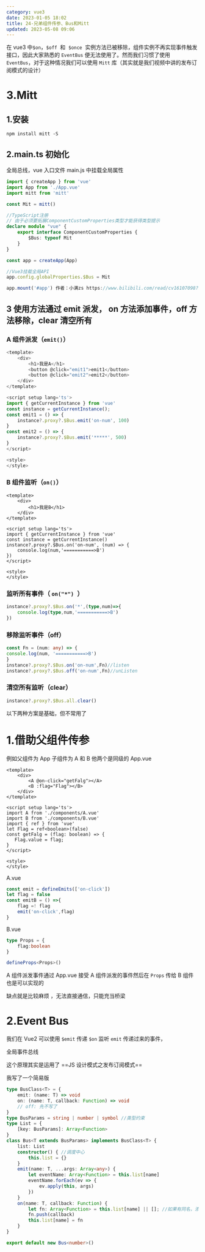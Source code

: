 ```yaml
---
category: vue3
date: 2023-01-05 18:02
title: 24-兄弟组件传参、Bus和Mitt
updated: 2023-05-08 09:06
---
```


在 vue3 中`$on`，`$off`  和  `$once`  实例方法已被移除，组件实例不再实现事件触发接口，因此大家熟悉的 `EventBus` 便无法使用了。然而我们习惯了使用 `EventBus`，对于这种情况我们可以使用 `Mitt` 库（其实就是我们视频中讲的发布订阅模式的设计）

# 3.Mitt

## 1.安装

`npm install mitt -S`

## 2.main.ts 初始化

全局总线，vue 入口文件 main.js 中挂载全局属性

```ts
import { createApp } from 'vue'
import App from './App.vue'
import mitt from 'mitt'

const Mit = mitt()

//TypeScript注册
// 由于必须要拓展ComponentCustomProperties类型才能获得类型提示
declare module "vue" {
    export interface ComponentCustomProperties {
        $Bus: typeof Mit
    }
}

const app = createApp(App)

//Vue3挂载全局API
app.config.globalProperties.$Bus = Mit

app.mount('#app') 作者：小满zs https://www.bilibili.com/read/cv16107098?spm_id_from=333.999.0.0 出处：bilibili
```

## 3 使用方法通过 emit 派发， on 方法添加事件，off 方法移除，clear 清空所有

### A 组件派发（`emit()`）

```ts
<template>
    <div>
        <h1>我是A</h1>
        <button @click="emit1">emit1</button>
        <button @click="emit2">emit2</button>
    </div>
</template>

<script setup lang='ts'>
import { getCurrentInstance } from 'vue'
const instance = getCurrentInstance();
const emit1 = () => {
    instance?.proxy?.$Bus.emit('on-num', 100)
}
const emit2 = () => {
    instance?.proxy?.$Bus.emit('*****', 500)
}
</script>

<style>
</style>
```

### B 组件监听（`on()`）

```vue
<template>
    <div>
        <h1>我是B</h1>
    </div>
</template>

<script setup lang='ts'>
import { getCurrentInstance } from 'vue'
const instance = getCurrentInstance()
instance?.proxy?.$Bus.on('on-num', (num) => {
    console.log(num,'===========>B')
})
</script>

<style>
</style>
```

### 监听所有事件（ `on("*") `）

```ts
instance?.proxy?.$Bus.on('*',(type,num)=>{
    console.log(type,num,'===========>B')
})

```

### 移除监听事件（off）

```ts
const Fn = (num: any) => {
console.log(num, '===========>B')
}
instance?.proxy?.$Bus.on('on-num',Fn)//listen
instance?.proxy?.$Bus.off('on-num',Fn)//unListen
```

### 清空所有监听（clear）

```ts
instance?.proxy?.$Bus.all.clear()
```

以下两种方案是基础，但不常用了

# 1.借助父组件传参

例如父组件为 App 子组件为 A 和 B 他两个是同级的
App.vue

```vue
<template>
    <div>
        <A @on-click="getFalg"></A>
        <B :flag="Flag"></B>
    </div>
</template>

<script setup lang='ts'>
import A from './components/A.vue'
import B from './components/B.vue'
import { ref } from 'vue'
let Flag = ref<boolean>(false)
const getFalg = (flag: boolean) => {
   Flag.value = flag;
}
</script>

<style>
</style>
```

A.vue

```ts
const emit = defineEmits(['on-click'])
let flag = false
const emitB = () =>{
    flag =! flag
    emit('on-click',flag)
}
```

B.vue

```ts
type Props = {
    flag:boolean
}

defineProps<Props>()
```

A 组件派发事件通过 App.vue 接受 A 组件派发的事件然后在 `Props` 传给 B 组件 也是可以实现的

缺点就是比较麻烦 ，无法直接通信，只能充当桥梁

# 2.Event Bus

我们在 Vue2 可以使用 `$emit` 传递 `$on` 监听 `emit` 传递过来的事件，

全局事件总线

这个原理其实是运用了 ==JS 设计模式之发布订阅模式==

我写了一个简易版

```ts
type BusClass<T> = {
    emit: (name: T) => void
    on: (name: T, callback: Function) => void
    // off: 先不写了
}
type BusParams = string | number | symbol //类型约束
type List = {
    [key: BusParams]: Array<Function>
}
class Bus<T extends BusParams> implements BusClass<T> {
    list: List
    constructor() { //调度中心
        this.list = {}
    }
    emit(name: T, ...args: Array<any>) {
        let eventName: Array<Function> = this.list[name]
        eventName.forEach(ev => {
            ev.apply(this, args)
        })
    }
    on(name: T, callback: Function) {
        let fn: Array<Function> = this.list[name] || []; //如果有同名，添加到数组队列
        fn.push(callback)
        this.list[name] = fn
    }
}

export default new Bus<number>()
```